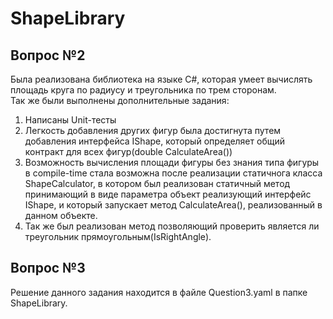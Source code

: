# ShapeLibrary
## Вопрос №2
Была реализована библиотека на языке C#, которая умеет вычислять площадь круга по радиусу и треугольника по трем сторонам.
<br />Так же были выполнены дополнительные задания:
1. Написаны Unit-тесты
2. Легкость добавления других фигур была достигнута путем добавления интерфейса IShape, который определяет общий контракт для всех фигур(double CalculateArea())
3. Возможность вычисления площади фигуры без знания типа фигуры в compile-time стала возможна после реализации статичнога класса ShapeCalculator, в котором был реализован статичный метод принимающий в виде параметра объект реализующий интерфейс IShape, и который запускает метод CalculateArea(), реализованный в данном объекте.
4. Так же был реализован метод позволяющий проверить является ли треугольник прямоугольным(IsRightAngle).

## Вопрос №3
Решение данного задания находится в файле Question3.yaml в папке ShapeLibrary.
